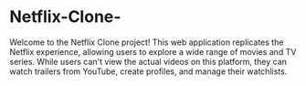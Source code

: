 # Netflix-Clone-
Welcome to the Netflix Clone project! This web application replicates the Netflix experience, allowing users to explore a wide range of movies and TV series. While users can't view the actual videos on this platform, they can watch trailers from YouTube, create profiles, and manage their watchlists.

